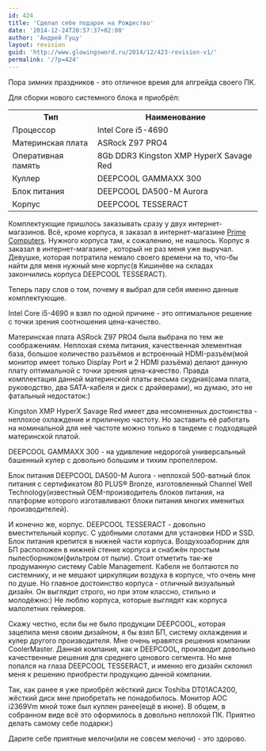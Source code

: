```yaml
---
id: 424
title: 'Сделал себе подарок на Рождество'
date: '2014-12-24T20:57:37+02:00'
author: 'Андрей Гуцу'
layout: revision
guid: 'http://www.glowingsword.ru/2014/12/423-revision-v1/'
permalink: '/?p=424'
---
```


Пора зимних праздников - это отличное время для апгрейда своего ПК.

Для сборки нового системного блока я приобрёл:
<table>
  <tr>
    <th>Тип</th>
    <th>Наименование</th>
  </tr>
  <tr>
    <td>Процессор</td>
    <td>Intel Core i5-4690</td>
  </tr>
  <tr>
    <td>Материнская плата</td>
    <td>ASRock Z97 PRO4</td>
  </tr>
  <tr>
    <td>Оперативная память</td>
    <td>8Gb DDR3 Kingston XMP HyperX Savage Red</td></tr>
  
  <tr>
    <td>Куллер</td>
    <td>DEEPCOOL GAMMAXX 300</td>
  </tr>
  <tr>
    <td>Блок питания</td>
    <td>DEEPCOOL DA500-M Aurora</td>
  </tr>
  <tr>
    <td>Корпус</td>
    <td>DEEPCOOL TESSERACT</td>
  </tr>
</table>

Комплектующие пришлось заказывать сразу у двух интернет-магазинов. Всё, кроме корпуса, я заказал в интернет-магазине <a title="Prime Computers" href="http://prime-pc.md" target="_blank">Prime Computers</a>. Нужного корпуса там, к сожалению, не нашлось. Корпус я заказал в интернет-магазине <a href="http://gadget.md" title="gadget.md" target="_blank"></a>, который не раз меня уже выручал. Девушке, которая потратила немало своего времени на то, что-бы найти для меня нужный мне корпус(в Кишинёве на складах закончились корпуса DEEPCOOL TESSERACT).

Теперь пару слов о том, почему я выбрал для себя именно данные комплектующие.

Intel Core i5-4690 я взял по одной причине - это оптимальное решение с точки зрения соотношения цена-качество.

Материнская плата ASRock Z97 PRO4 была выбрана по тем же соображениям. Неплохая схема питания, качественная элементная база, большое количество разъёмов и встроенный HDMI-разъём(мой монитор имеет только Display Port и 2 HDMI разъёма) делают данную плату оптимальной с точки зрения цена-качество. Правда комплектация данной материнской платы весьма скудная(сама плата, руководство, два SATA-кабеля и диск с драйверами), но думаю, это не фатальный недостаток:)

Kingston XMP HyperX Savage Red имеет два несомненных достоинства - неплохое охлаждение и приличную частоту. Но заставить её работать на номинальной для неё частоте можно только в тандеме с подходящей материнской платой.

DEEPCOOL GAMMAXX 300 - на удивление недорогой универсальный башенный кулер с довольно большим и тихим пропеллером.

Блок питания DEEPCOOL DA500-M Aurora - неплохой 500-ватный блок питания с сертификатом 80 PLUS® Bronze, изготовленный Channel Well Technology(известный OEM-производитель блоков питания, на платформе которого изготавливают блоки питания многих именитых производителей).

И конечно же, корпус. DEEPCOOL TESSERACT - довольно вместительный корпус. С удобными слотами для установки HDD и SSD. Блок питания крепится в нижней части корпуса. Воздухозаборник для БП расположен в нижней стенке корпуса и снабжён простым пылесборником(фильтром от пыли). Стоит отметить так-же продуманную систему Cable Management. Кабеля не болтаются по системнику, и не мешают циркуляции воздуха в корпусе, что очень мне по душе. Но главное достоинство корпуса - отличный визуальный дизайн. Он выглядит строго, но при этом классно, стильно и молодёжно:) Не люблю корпуса, которые выглядят как корпуса малолетних геймеров. 

Скажу честно, если бы не было продукции DEEPCOOL, которая зацепила меня своим дизайном, я бы взял БП, систему охлаждения и кулер другого производителя. Мне очень нравятся решения компании CoolerMaster. Данная компания, как и DEEPCOOL, производит довольно качественные решения для среднего ценового сегмента. Но мне попался на глаза DEEPCOOL TESSERACT, и именно его дизайн склонил меня к решению приобрести продукцию данной компании.

Так, как ранее я уже приобрёл жёсткий диск Toshiba DT01ACA200, жёсткий диск мне приобретать не понадобилось. Монитор AOC i2369Vm мной тоже был куплен ранее(ещё в июне). В общем, в собранном виде всё это оформилось в довольно неплохой ПК. Приятно делать самому себе подарки:) 

Дарите себе приятные мелочи(или не совсем мелочи) - это здорово.

